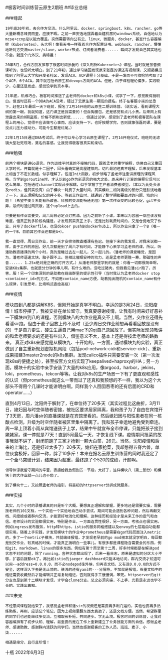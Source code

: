 #极客时间训练营云原生2期班
##毕业总结

###缘起

    19年底20年初，去合作方交流。什么阿里云、docker、springboot、k8s、rancher、go等大量新概念蜂拥而至，应接不暇。之前一直安逸地摆弄着自建机房的windows系统，自信地认为mcse+ccnp足以能力覆盖。突然需要转向公有云、linux、微服务、docker、甚至什么容器编排（Kubernetes），头大啊！像看天书一样看着合作方配置证书、webhook、rancher，懵懂地听对方交流master/slave，worker节点、订阅者消费者...... 瞬间才发现自己其实啥也不会。就是个门外汉、奥特曼！
    
    20年5月，合作方朋友推荐了极客时间张磊的《深入剖析Kubernetes》课程。当时就是按音频课听的，也没听太明白。到了21年初，通过学习强国发现原来张磊的课还有视频课，又顺藤摸瓜找到了阿里云大学和开发者社区，发现ACA、ACP课程十分基础，于是一发而不可收拾地考取了2个ACP、6个ACA，其中就包括云原生和devops方向的ACA。但是，由于课程理论偏多，实践较少，心里还是发虚，感觉没学到真本事。

    21年底，机缘巧合，极客时间推送了孟老师的docker和k8s小课，试学了一下，感觉教得挺明白。但当时还有一个DBA的ACA没考，错过了云原生第一期班的报名。终于在客服小柒的怂恿下，赶在21年最后一天下班前，报名了2月14开班的云原生二期训练营。（说实话，看到课程大纲的第一眼，我就知道，这门课正是我需要的！但自掏腰包，还是感觉有点儿小贵。后来网上有泄露出来的0期盗版，价格不断刷出新低...... 但通过试学，感受到了孟老师和极客团队在课程上的用心，觉得不应该做亏心事而，应该支持一下。也好按期学完，否则就像张磊的课，要是没点儿压力或动力，可能今生都是烂尾。）
    
    22年1月15日通过DBA考试后，终于可以专心学习云原生课程了。2月14开班仪式，班班的无滤镜大型社死现场，莫名的喜感。让我觉得极客很真实和亲切。

###勉强

    前两个模块是讲Go语言。作为运维平时真的不接触代码，跟着孟老师重学编程，仿佛自己又重回大学时代。开篇就是十二因子，回头看确实是高屋建瓴的。切片最初还真不理解，后来发现基本上相当于不定长数组，似乎理解了。包括Init函数，初步领略了孟老师注重讲原理的课程风格。当学到goroutine时，才认识到go作为新语言的强大之处，原来并行计算的编程实现可以这么简单，包括通过channel实现异步解耦，似乎掌握了生产者消费者模型。（本以为此处会涉及redis，但其实没有）由于模块一耗费了大量时间，其实模块二相对高级的部分只是肤浅地看了一下。真正理解和记忆的并不多。等到交作业时，就遇到了整学期都要面对的问题，墙的问题！（希望中美关系能有所改善、科技的交流能畅通无阻）第一次作业交的比较仓促，git不会弄，最终时通过网页版，逐个upload上去的。

    只要是有作业需要交，周六周日必定点灯熬油。因为之前听了小课，本来以为容器一章应该没有难度，但真正到多阶段构建是，才发现其实真正上手，还是比较耗费时间的，又是仓促地交了作业，只写了dockerfile，也没dokcer push到dockerhub上，所以作业只拿了一个B（唯一的一个B，目前其它作业还都是A+）。

    我一直觉得，周日交作业，前一天才安排领教直播课有些迟。但接下来的我发现，对我来说都一样，由于工作的原因，好几次都是到了周六才有时间，才能静下心来学习孟老师的课，所以，听潘助教直播课的两个小时，真的是睡过去左一起儿，又一起儿的。（潘老师的课爱睡觉，是因为，潘老师语速太快，脑子跟不上。但相比催眠安神的功力，还是孟老师更胜一筹，那磁性的声音...... 1.25x绝对是正确的打开方式。）从潘老师那里学到的就是：你看一切都很简单啊，安装K8s集群，也就是分分钟的事儿啊，有什么难的。没吃过猪肉，但我看见潘sir跑了，厉害，服！另一个印象深刻的是助教在班级群里的提示性引导（当时我认为孟老师docker stop <container_id>的方式，不如用contain_name方便，助教抛出随机的contain_name有什么规律，引发思考，比填鸭式直给高级）

###疫情

  模块四到八都是讲解K8S，但刚开始是真学不明白。幸运的是3月24日，沈阳疫情！城市停摆了，我被安排在单位留守。我真要感谢疫情，让我有时间来好好恶补一下模块四到八的课程，否则模块八的大作业是真交不上啊。当然，交作业还得先看潘sir跑。但由于麦子回放上传不及时（至少周日交作业前想再看看回放是没有的）于是自力更生，硬生生逼自己用mac下的qt自己录回放了。但实际发现领教讲的和孟老师要求的还是有些出入，借鉴意义不大，基本上还是得按孟老师的路数来。
  真正对k8s来感觉是从模块九、十开始的。一方面，通过模块九的实验，真正做到了自主重新规划虚拟机网段（包括pod-network-cidr和service-cidr）、重新成果搭建3master2node的k8s集群。发现calico插件只需要安装一次（第一次发现k8s的便捷之处），甚至按官方文档实现了keepalived+haproxy的HA；另一方面，模块十的实验中亲手安装了大量的k8s应用，像argocd，harbor，jekins，loki，prometheus，tekcon等等。让我对k8s的生产场景一下有了更直观和感性的认识（但prometheus就这么一带而过了还真和我预想的不一样，我以为这个大部头不得用个几课时才能讲明白啊。同样我个人囫囵吞枣的还有后面的CRD和operator......）

  直到4月13日，沈阳终于解封了，在单位待了20多天（其实过程比这曲折，3月11日，媳妇因与时空伴随者密接，被社区要求居家隔离，我和孩子为了自由在宾馆开了3天房，周六潘sir的直播课就是在宾馆里看的。然后媳妇因与阳性患者在同一核酸点检测，升级为时空伴随者被区里集中隔离了。我和孩子幸运地避免受到牵连。周一早上顶着小雨从宾馆送孩子上学，结果中午就宣布全市停课，只能把孩子接到姥姥家。课一停就是77天！直到5月最后一天，才恢复线下课。疫情期间抢菜的故事我就不讲了，封闭前跑了三家才抢到一颗大白菜，26元。当然，沈阳疫情和后来的上海比，还是好过太多了）20多天，媳妇在家抢菜，我却憋得五脊六兽，单位伙食极好，回家一称，胖了10多斤！本来在报名云原生训练营的同时我还定了一个全马突破计划，结果因为超重，最终跑了个520的成绩，汗颜啊。

    领导体谅我留守期间的辛苦，直接给我放假到五一节后。太好了，这样模块八（第二部分）和模块十的大作业就一点儿也不愁了。

    到了模块十二，又按照孟老师的指引，将最初的httpserver分拆成微服务，

###实操

    其实，几个小时的录播课真的只是听个大概，要想真正理解和掌握，更多地还是需要实操，需要按老师的101文档，一个实验一个实验地自己动手尝试，期间可能会遇到各种问题，然后再翻文档、问度娘或者群内交流，才能更好地消化和理解，这种经历和经验才是未来工作的底气和自信。老师设计的实验都很实用，特别是作业，一方面连贯性很好，另一方面，考核点也很实用。例如ingress发布服务，http转https，istio的服务网格搭建以及envoy的七层路由功能都很实用。随着上手实践，才发现模块十的作业中prometheus是需要在go代码层面注入metric的，多了一个metric子模块，共就编译报错，才发现老早前的go mod根本就没学明白，每回都是到交作业、较真格的时候，才能真正搞明白一些事儿。有很多都是课程隐含需要会的东西，例如git、markdown、linux的很多东西。例如有第十周至第十二周，好多时候都是在解决pod状态不对的问题，除了running，各种状态都出现了，后来一看日志，原来是虚拟的分区大小不够，扩容后就都ok了。再比如istio的jaeger dashboard只能本地访问，群内交流才知道可以用--address=0.0.0.0，而不必nodepod往外映，但再查文档，又有说0.0.0.0的方式不安全，这样深入下去是无止境的。肤浅的还有yaml的---分隔符，不加就是报错，石墨文档中的缩进需要收藏然后才能编辑并正常复制缩进，否则就得手工慢慢调，笨死。httpserver的git分支也是到第十二模块才发现，才学会clone分支。总之必须实操，不上手，光看是永远也学不会的。实践出真知。

###未来

    不经意间课程就结束了，我感觉孟老师和潘sir的视频还是需要再多刷几遍的，实验也要再多熟练熟练，再刷，应该记个笔记，因为上视频里翻东西太费劲了，还是文档方便。当然，希望群里的同学们也还能继续多交流，互相取长补短，共同进步。学无止境。极客时间的训练营，让我对容器编排有了初步认知、理解，最重要的是在工作上重新建立了业务技能方面的自信。感谢孟老师、感谢助教、感谢群内活跃的同学们。当然也感谢极客的工作人员，班班、麦子、小柒......

    相遇是缘分，且行且珍惜！

   十瓶
2022年6月3日 
